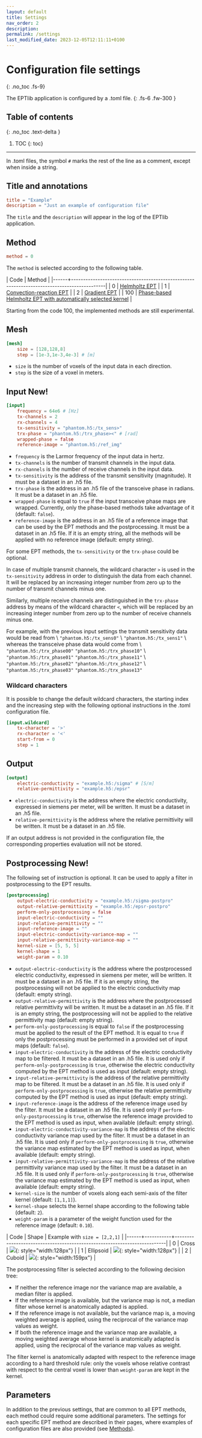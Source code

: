 ```yaml
---
layout: default
title: Settings
nav_order: 2
description:
permalink: /settings
last_modified_date: 2023-12-05T12:11:11+0100
---
```


# Configuration file settings
{: .no_toc .fs-9}

The EPTlib application is configured by a .toml file.
{: .fs-6 .fw-300 }

## Table of contents
{: .no_toc .text-delta }

1. TOC
{: toc}

---

In .toml files, the symbol ```#``` marks the rest of the line as a comment, except when inside a string.

## Title and annotations

```toml
title = "Example"
description = "Just an example of configuration file"
```

The ```title``` and the ```description``` will appear in the log of the EPTlib application.

## Method

```toml
method = 0
```

The ```method``` is selected according to the following table.

| Code | Method                                                                                     |
|------+--------------------------------------------------------------------------------------------|
| 0    | [Helmholtz EPT](methods/ept-helmholtz)                                                     |
| 1    | [Convection-reaction EPT](methods/ept-convreact)                                           |
| 2    | [Gradient EPT](methods/ept-gradient)                                                       |
| 100  | [Phase-based Helmholtz EPT with automatically selected kernel](methods/ept-helmholtz-chi2) |

Starting from the code 100, the implemented methods are still experimental.

## Mesh

```toml
[mesh]
    size = [128,128,8]
    step = [1e-3,1e-3,4e-3] # [m]
```

- ```size``` is the number of voxels of the input data in each direction.
- ```step``` is the size of a voxel in meters.

## Input <object name="new" class="label">New!</object>

```toml
[input]
    frequency = 64e6 # [Hz]
    tx-channels = 2
    rx-channels = 4
    tx-sensitivity = "phantom.h5:/tx_sens>"
    trx-phase = "phantom.h5:/trx_phase><" # [rad]
    wrapped-phase = false
    reference-image = "phantom.h5:/ref_img"
```

- ```frequency``` is the Larmor frequency of the input data in hertz.
- ```tx-channels``` is the number of transmit channels in the input data.
- ```rx-channels``` is the number of receive channels in the input data.
- ```tx-sensitivity``` is the address of the transmit sensitivity (magnitude). It must be a dataset in an .h5 file.
- ```trx-phase``` is the address in an .h5 file of the transceive phase in radians. It must be a dataset in an .h5 file.
- ```wrapped-phase``` is equal to ```true``` if the input transceive phase maps are wrapped. Currently, only the phase-based methods take advantage of it (default: ```false```).
- ```reference-image``` is the address in an .h5 file of a reference image that can be used by the EPT methods and the postprocessing. It must be a dataset in an .h5 file. If it is an empty string, all the methods will be applied with no reference image (default: empty string).

For some EPT methods, the ```tx-sensitivity``` or the ```trx-phase``` could be optional.

In case of multiple transmit channels, the wildcard character ```>``` is used in the ```tx-sensitivity``` address in order to distinguish the data from each channel. It will be replaced by an increasing integer number from zero up to the number of transmit channels minus one.

Similarly, multiple receive channels are distinguished in the ```trx-phase``` address by means of the wildcard character ```<```, which will be replaced by an increasing integer number from zero up to the number of receive channels minus one.

For example, with the previous input settings the transmit sensitivity data would be read from \\
```"phantom.h5:/tx_sens0"``` \\
```"phantom.h5:/tx_sens1"``` \\
whereas the transceive phase data would come from \\
```"phantom.h5:/trx_phase00"``` ```"phantom.h5:/trx_phase10"``` \\
```"phantom.h5:/trx_phase01"``` ```"phantom.h5:/trx_phase11"``` \\
```"phantom.h5:/trx_phase02"``` ```"phantom.h5:/trx_phase12"``` \\
```"phantom.h5:/trx_phase03"``` ```"phantom.h5:/trx_phase13"```

### Wildcard characters

It is possible to change the default wildcard characters, the starting index and the increasing step with the following optional instructions in the .toml configuration file.

```toml
[input.wildcard]
    tx-character = '>'
    rx-character = '<'
    start-from = 0
    step = 1
```

## Output

```toml
[output]
    electric-conductivity = "example.h5:/sigma" # [S/m]
    relative-permittivity = "example.h5:/epsr"
```

- ```electric-conductivity``` is the address where the electric conductivity, expressed in siemens per meter, will be written. It must be a dataset in an .h5 file.
- ```relative-permittivity``` is the address where the relative permittivity will be written. It must be a dataset in an .h5 file.

If an output address is not provided in the configuration file, the corresponding properties evaluation will not be stored.

## Postprocessing <object name="new" class="label">New!</object>

The following set of instruction is optional. It can be used to apply a filter in postprocessing to the EPT results.

```toml
[postprocessing]
    output-electric-conductivity = "example.h5:/sigma-postpro"
    output-relative-permittivity = "example.h5:/epsr-postpro"
    perform-only-postprocessing = false
    input-electric-conductivity = ""
    input-relative-permittivity = ""
    input-reference-image = ""
    input-electric-conductivity-variance-map = ""
    input-relative-permittivity-variance-map = ""
    kernel-size = [5, 5, 5]
    kernel-shape = 1
    weight-param = 0.10
```

- ```output-electric-conductivity``` is the address where the postprocessed electric conductivity, expressed in siemens per meter, will be written. It must be a dataset in an .h5 file. If it is an empty string, the postprocessing will not be applied to the electric conductivity map (default: empty string).
- ```output-relative-permittivity``` is the address where the postprocessed relative permittivity will be written. It must be a dataset in an .h5 file. If it is an empty string, the postprocessing will not be applied to the relative permittivity map (default: empty string).
- ```perform-only-postprocessing``` is equal to ```false``` if the postprocessing must be applied to the result of the EPT method. It is equal to ```true``` if only the postprocessing must be performed in a provided set of input maps (default: ```false```).
- ```input-electric-conductivity``` is the address of the electric conductivity map to be filtered. It must be a dataset in an .h5 file. It is used only if ```perform-only-postprocessing``` is ```true```, otherwise the electric conductivity computed by the EPT method is used as input (default: empty string).
- ```input-relative-permittivity``` is the address of the relative permittivity map to be filtered. It must be a dataset in an .h5 file. It is used only if ```perform-only-postprocessing``` is ```true```, otherwise the relative permittivity computed by the EPT method is used as input (default: empty string).
- ```input-reference-image``` is the address of the reference image used by the filter. It must be a dataset in an .h5 file. It is used only if ```perform-only-postprocessing``` is ```true```, otherwise the reference image provided to the EPT method is used as input, when available (default: empty string).
- ```input-electric-conductivity-variance-map``` is the address of the electric conductivity variance map used by the filter. It must be a dataset in an .h5 file. It is used only if ```perform-only-postprocessing``` is ```true```, otherwise the variance map estimated by the EPT method is used as input, when available (default: empty string).
- ```input-relative-permittivity-variance-map``` is the address of the relative permittivity variance map used by the filter. It must be a dataset in an .h5 file. It is used only if ```perform-only-postprocessing``` is ```true```, otherwise the variance map estimated by the EPT method is used as input, when available (default: empty string).
- ```kernel-size``` is the number of voxels along each semi-axis of the filter kernel (default: ```[1,1,1]```).
- ```kernel-shape``` selects the kernel shape according to the following table (default: ```2```).
- ```weight-param``` is a parameter of the weight function used for the reference image (default: ```0.10```).

| Code | Shape     | Example with ```size = [2,2,1]```                                        |
|------+-----------+--------------------------------------------------------------------------|
| 0    | Cross     | ![](/assets/images/savitzky-golay-cross.png){: style="width:128px"}      |
| 1    | Ellipsoid | ![](/assets/images/savitzky-golay-ellipsoid.png){: style="width:128px"}  |
| 2    | Cuboid    | ![](/assets/images/savitzky-golay-cuboid.png){: style="width:159px"}     |

The postprocessing filter is selected according to the following decision tree:
- If neither the reference image nor the variance map are available, a median filter is applied.
- If the reference image is available, but the variance map is not, a median filter whose kernel is anatomically adapted is applied.
- If the reference image is not available, but the variance map is, a moving weighted average is applied, using the reciprocal of the variance map values as weight.
- If both the reference image and the variance map are available, a moving weighted average whose kernel is anatomically adapted is applied, using the reciprocal of the variance map values as weight.

The filter kernel is anatomically adapted with respect to the reference image according to a hard threshold rule: only the voxels whose relative contrast with respect to the central voxel is lower than ```weight-param``` are kept in the kernel.

## Parameters

In addition to the previous settings, that are common to all EPT methods, each method could require some additional parameters.
The settings for each specific EPT method are described in their pages, where examples of configuration files are also provided (see [Methods](methods)).
